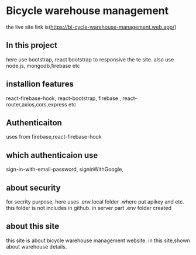 # Bicycle warehouse management

the live site link is(https://bi-cycle-warehouse-management.web.app/) 

## In this project
here use bootstrap, react bootstrap to responsive the te site.
also use node.js, mongodb,firebase etc

## installion features 
react-firebase-hook, react-bootstrap, firebase , react-router,axios,cors,express etc

## Authenticaiton 
uses from firebase,react-firebase-hook

## which authenticaion use
sign-in-with-email-password, signinWithGoogle, 


## about security 
for secrity purpose, here uses .env.local folder .where put  apikey and etc. this folder is not includes in github.
in server part .env folder created

## about this site
this site is about bicycle warehouse management website.
in this site,shown about warehouse details.


